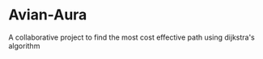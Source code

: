 # Avian-Aura
A collaborative project to find the most cost effective path using dijkstra's algorithm 
